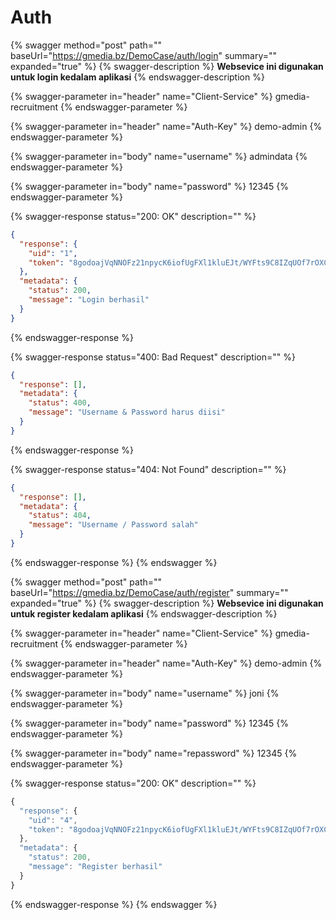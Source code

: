 # Auth

{% swagger method="post" path="" baseUrl="https://gmedia.bz/DemoCase/auth/login" summary="" expanded="true" %}
{% swagger-description %}
**Websevice ini digunakan untuk login kedalam aplikasi**
{% endswagger-description %}

{% swagger-parameter in="header" name="Client-Service" %}
gmedia-recruitment
{% endswagger-parameter %}

{% swagger-parameter in="header" name="Auth-Key" %}
demo-admin
{% endswagger-parameter %}

{% swagger-parameter in="body" name="username" %}
admindata
{% endswagger-parameter %}

{% swagger-parameter in="body" name="password" %}
12345
{% endswagger-parameter %}

{% swagger-response status="200: OK" description="" %}
```json
{
  "response": {
    "uid": "1",
    "token": "8godoajVqNNOFz21npycK6iofUgFXl1kluEJt/WYFts9C8IZqUOf7rOXCe0m4f9B"
  },
  "metadata": {
    "status": 200,
    "message": "Login berhasil"
  }
}
```
{% endswagger-response %}

{% swagger-response status="400: Bad Request" description="" %}
```json
{
  "response": [],
  "metadata": {
    "status": 400,
    "message": "Username & Password harus diisi"
  }
}
```
{% endswagger-response %}

{% swagger-response status="404: Not Found" description="" %}
```json
{
  "response": [],
  "metadata": {
    "status": 404,
    "message": "Username / Password salah"
  }
}
```
{% endswagger-response %}
{% endswagger %}

{% swagger method="post" path="" baseUrl="https://gmedia.bz/DemoCase/auth/register" summary="" expanded="true" %}
{% swagger-description %}
**Websevice ini digunakan untuk register kedalam aplikasi**
{% endswagger-description %}

{% swagger-parameter in="header" name="Client-Service" %}
gmedia-recruitment
{% endswagger-parameter %}

{% swagger-parameter in="header" name="Auth-Key" %}
demo-admin
{% endswagger-parameter %}

{% swagger-parameter in="body" name="username" %}
joni
{% endswagger-parameter %}

{% swagger-parameter in="body" name="password" %}
12345
{% endswagger-parameter %}

{% swagger-parameter in="body" name="repassword" %}
12345
{% endswagger-parameter %}

{% swagger-response status="200: OK" description="" %}
```javascript
{
  "response": {
    "uid": "4",
    "token": "8godoajVqNNOFz21npycK6iofUgFXl1kluEJt/WYFts9C8IZqUOf7rOXCe0m4f9B"
  },
  "metadata": {
    "status": 200,
    "message": "Register berhasil"
  }
}
```
{% endswagger-response %}
{% endswagger %}
